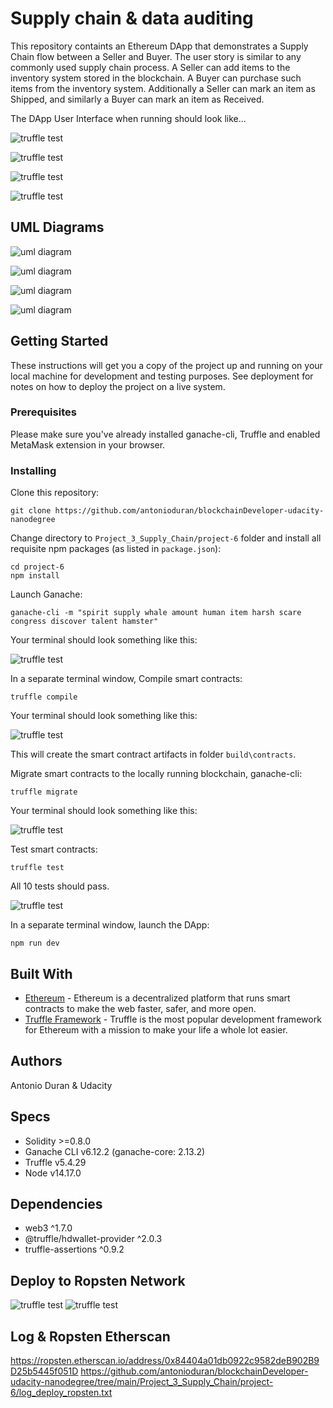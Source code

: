 # Supply chain & data auditing

This repository containts an Ethereum DApp that demonstrates a Supply Chain flow between a Seller and Buyer. The user story is similar to any commonly used supply chain process. A Seller can add items to the inventory system stored in the blockchain. A Buyer can purchase such items from the inventory system. Additionally a Seller can mark an item as Shipped, and similarly a Buyer can mark an item as Received.

The DApp User Interface when running should look like...

![truffle test](images/ftc_product_overview.png)

![truffle test](images/ftc_farm_details.png)

![truffle test](images/ftc_product_details.png)

![truffle test](images/ftc_transaction_history.png)


## UML Diagrams
![uml diagram](images/activityDiagram.jpg)

![uml diagram](images/sequenceDiagram.jpg)

![uml diagram](images/stateDiagram.jpg)

![uml diagram](images/classDiagramDataModel.jpg)

## Getting Started

These instructions will get you a copy of the project up and running on your local machine for development and testing purposes. See deployment for notes on how to deploy the project on a live system.

### Prerequisites

Please make sure you've already installed ganache-cli, Truffle and enabled MetaMask extension in your browser.


### Installing

Clone this repository:

```
git clone https://github.com/antonioduran/blockchainDeveloper-udacity-nanodegree
```

Change directory to ```Project_3_Supply_Chain/project-6``` folder and install all requisite npm packages (as listed in ```package.json```):

```
cd project-6
npm install
```

Launch Ganache:

```
ganache-cli -m "spirit supply whale amount human item harsh scare congress discover talent hamster"
```

Your terminal should look something like this:

![truffle test](images/ganache-cli.png)

In a separate terminal window, Compile smart contracts:

```
truffle compile
```

Your terminal should look something like this:

![truffle test](images/truffle_compile.png)

This will create the smart contract artifacts in folder ```build\contracts```.

Migrate smart contracts to the locally running blockchain, ganache-cli:

```
truffle migrate
```

Your terminal should look something like this:

![truffle test](images/truffle_migrate.png)

Test smart contracts:

```
truffle test
```

All 10 tests should pass.

![truffle test](images/truffle_test.png)

In a separate terminal window, launch the DApp:

```
npm run dev
```

## Built With

* [Ethereum](https://www.ethereum.org/) - Ethereum is a decentralized platform that runs smart contracts
to make the web faster, safer, and more open.
* [Truffle Framework](http://truffleframework.com/) - Truffle is the most popular development framework for Ethereum with a mission to make your life a whole lot easier.


## Authors

Antonio Duran & Udacity

## Specs

* Solidity >=0.8.0
* Ganache CLI v6.12.2 (ganache-core: 2.13.2)
* Truffle v5.4.29
* Node v14.17.0

## Dependencies

* web3 ^1.7.0
* @truffle/hdwallet-provider ^2.0.3
* truffle-assertions ^0.9.2

## Deploy to Ropsten Network
![truffle test](images/ropstenEtherscan.png)
![truffle test](images/frontWithRopstenAccount.png)

## Log & Ropsten Etherscan
https://ropsten.etherscan.io/address/0x84404a01db0922c9582deB902B9D25b5445f051D
https://github.com/antonioduran/blockchainDeveloper-udacity-nanodegree/tree/main/Project_3_Supply_Chain/project-6/log_deploy_ropsten.txt
